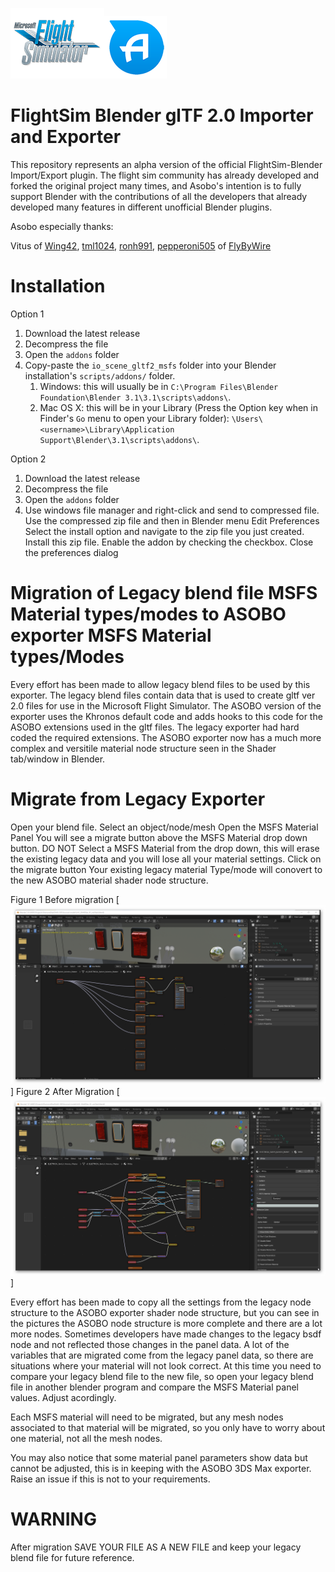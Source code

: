 [![MSFS](misc/msfs_logo.png)](https://www.flightsimulator.com/)[![ASOBO](misc/asobo_logo.png)](https://www.asobostudio.com/)

FlightSim Blender glTF 2.0 Importer and Exporter
======================================

This repository represents an alpha version of the official FlightSim-Blender Import/Export plugin. The flight sim community has already developed and forked the original project many times, and Asobo's intention is to fully support Blender with the contributions of all the developers that already developed many features in different unofficial Blender plugins.

Asobo especially thanks:

Vitus of [Wing42](https://wing42.com/), [tml1024](https://github.com/tml1024), [ronh991](https://github.com/ronh991), [pepperoni505](https://github.com/pepperoni505) of [FlyByWire](https://flybywiresim.com/)


Installation
===========
Option 1

1. Download the latest release
2. Decompress the file
3. Open the `addons` folder
4. Copy-paste the `io_scene_gltf2_msfs` folder into your Blender installation's `scripts/addons/` folder.
   1. Windows: this will usually be in `C:\Program Files\Blender Foundation\Blender 3.1\3.1\scripts\addons\`.
   2. Mac OS X: this will be in your Library (Press the Option key when in Finder's `Go` menu to open your Library folder): `\Users\<username>\Library\Application Support\Blender\3.1\scripts\addons\`.
   
Option 2

1. Download the latest release
2. Decompress the file
3. Open the `addons` folder
4. Use windows file manager and right-click and send to compressed file.
   Use the compressed zip file and then in Blender menu Edit Preferences
   Select the install option and navigate to the zip file you just created.
   Install this zip file.
   Enable the addon by checking the checkbox.
   Close the preferences dialog

Migration of Legacy blend file MSFS Material types/modes 
to ASOBO exporter MSFS Material types/Modes
========================================================

Every effort has been made to allow legacy blend files to be used by this exporter.
The legacy blend files contain data that is used to create gltf ver 2.0 files
for use in the Microsoft Flight Simulator.  The ASOBO version of the exporter uses the
Khronos default code and adds hooks to this code for the ASOBO extensions used in the gltf files.
The legacy exporter had hard coded the required extensions.
The ASOBO exporter now has a much more complex and versitile material node structure
seen in the Shader tab/window in Blender.

Migrate from Legacy Exporter
============================

Open your blend file.
Select an object/node/mesh
Open the MSFS Material Panel
You will see a migrate button above the MSFS Material drop down button.
DO NOT Select a MSFS Material from the drop down, this will erase the existing legacy
data and you will lose all your material settings.
Click on the migrate button
Your existing legacy material Type/mode will conovert to the new ASOBO material shader node
structure.

Figure 1 Before migration
[![Before](misc/beforemigration.png)]
Figure 2 After Migration
[![After](misc/aftermigration.png)]

Every effort has been made to copy all the settings from the legacy node structure to
the ASOBO exporter shader node structure, but you can see in the pictures the ASOBO node 
structure is more complete and there are a lot more nodes.  Sometimes developers have made 
changes to the legacy bsdf node and not reflected those changes in the panel data. A
lot of the variables that are migrated come from the legacy panel data, so there are
situations where your material will not look correct.  At this time you need to compare
your legacy blend file to the new file, so open your legacy blend file in another blender program
and compare the MSFS Material panel values.  Adjust acordingly.

Each MSFS material will need to be migrated, but any mesh nodes associated to that material 
will be migrated, so you only have to worry about one material, not all the mesh nodes.

You may also notice that some material panel parameters show data but cannot be adjusted, this is in
keeping with the ASOBO 3DS Max exporter.  Raise an issue if this is not to your requirements.

WARNING
=======

After migration SAVE YOUR FILE AS A NEW FILE and keep your legacy blend file for future reference.


